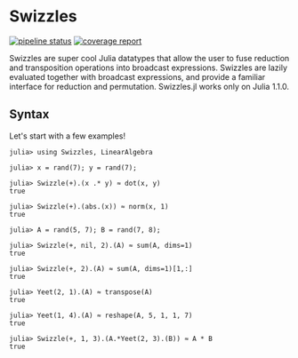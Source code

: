 # Swizzles

<!---
[![Travis](https://travis-ci.org/peterahrens/Swizzles.jl.svg?branch=master)](https://travis-ci.org/peterahrens/Swizzles.jl)
[![AppVeyor](https://ci.appveyor.com/api/projects/status/32r7s2skrgm9ubva/branch/master?svg=true)](https://ci.appveyor.com/project/peterahrens/swizzles-jl/branch/master)
[![Coveralls](https://coveralls.io/repos/peterahrens/Swizzles.jl/badge.svg?branch=master&service=github)](https://coveralls.io/github/peterahrens/Swizzles.jl?branch=master)
[![Codecov](http://codecov.io/github/peterahrens/Swizzles.jl/coverage.svg?branch=master)](http://codecov.io/github/peterahrens/Swizzles.jl?branch=master)
-->
[![pipeline status](https://gitlab.com/peterahrens/Swizzles.jl/badges/master/pipeline.svg)](https://gitlab.com/peterahrens/Swizzles.jl/commits/master)
[![coverage report](https://gitlab.com/peterahrens/Swizzles.jl/badges/master/coverage.svg)](https://gitlab.com/peterahrens/Swizzles.jl/commits/master)

Swizzles are super cool Julia datatypes that allow the user to fuse reduction and transposition operations into broadcast expressions. Swizzles are lazily evaluated together with broadcast expressions, and provide a familiar interface for reduction and permutation. Swizzles.jl works only on Julia 1.1.0.

## Syntax

Let's start with a few examples!

```julia-repl
julia> using Swizzles, LinearAlgebra

julia> x = rand(7); y = rand(7);

julia> Swizzle(+).(x .* y) ≈ dot(x, y)
true

julia> Swizzle(+).(abs.(x)) ≈ norm(x, 1)
true

julia> A = rand(5, 7); B = rand(7, 8);

julia> Swizzle(+, nil, 2).(A) ≈ sum(A, dims=1)
true

julia> Swizzle(+, 2).(A) ≈ sum(A, dims=1)[1,:]
true

julia> Yeet(2, 1).(A) ≈ transpose(A)
true

julia> Yeet(1, 4).(A) ≈ reshape(A, 5, 1, 1, 7)
true

julia> Swizzle(+, 1, 3).(A.*Yeet(2, 3).(B)) ≈ A * B
true
```
